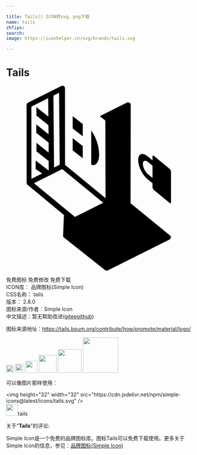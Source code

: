 ```yaml
---

title: Tails() ICON转svg、png下载
name: tails
zhTips: 
search: 
image: https://iconhelper.cn/svg/brands/tails.svg

---
```


# Tails  <small style="font-size: 60%;font-weight: 100"></small>

<div id="svg" class="svg-wrap">
<svg xmlns="http://www.w3.org/2000/svg" role="img" viewBox="0 0 24 24"><title>Tails icon</title><path d="M21.356 11.162v3.98c0 .122-.081.154-.181.071l-2.032-1.682a.55.55 0 0 1-.181-.37v-.501l-.635-.516c-.68-.554-1.226-1.677-1.226-2.5 0-.822.549-1.036 1.226-.478l.635.516V9.18c0-.122.081-.154.181-.071l2.032 1.682c.1.082.181.248.181.37zm-2.993-1.265c-.358-.296-.648-.182-.648.253s.29 1.027.648 1.323l.599.486v-1.576l-.599-.486zM21.202 19.934l.013-.01a.334.334 0 0 0 .037-.036l.004-.004a.36.36 0 0 0 .032-.046l.007-.013a.299.299 0 0 0 .019-.042l.004-.01a.329.329 0 0 0 .013-.055v-.014l.003-.027.003-.152-5.223-4.28.022-12.91-.147-.111-.004-.003-.034-.02c-.007-.004-.014-.01-.022-.013l-.03-.01c-.01-.004-.02-.009-.03-.011l-.026-.004c-.013-.002-.026-.005-.039-.005H15.8l-.023.001c-.013 0-.025.001-.037.003l-.03.007c-.01.003-.021.005-.031.01-.01.003-.02.008-.029.012l-.029.015a.202.202 0 0 0-.014.01c-.012.004-.024.007-.035.013l-3.444 1.726.72.57.027 10.067-5.246-4.32-.003-5.241L7.623.328l-.001-.01a.283.283 0 0 0-.004-.035c-.001-.01-.002-.02-.005-.03L7.605.223C7.6.213 7.597.201 7.59.19L7.588.181l-.01-.015c-.006-.01-.012-.021-.02-.031L7.54.112A.354.354 0 0 0 7.466.05.294.294 0 0 0 7.44.035c-.01-.004-.02-.01-.03-.013a.365.365 0 0 0-.061-.016L7.314.002 7.294 0l-.009.001a.3.3 0 0 0-.036.004c-.01.001-.02.002-.03.005-.01.002-.019.006-.029.009a.286.286 0 0 0-.033.012l-.009.004L2.825 2.2l-.016.01a.336.336 0 0 0-.077.061.303.303 0 0 0-.053.078.402.402 0 0 0-.023.06.284.284 0 0 0-.01.065c-.001.006-.003.013-.002.02l.006 10.108v.02l.002.008c0 .015.003.03.006.044l.002.009.004.011a.32.32 0 0 0 .02.054v.001h.001c.009.018.02.034.031.05l.007.01.006.006a.31.31 0 0 0 .031.032l.006.006c.004.003.008.005.01.008.002 0 .003.003.005.004l4.7 3.909-.107 2.673v.038l.004.025.002.015c0 .005.002.01.004.015 0 .004.002.007.003.011l.001.005.003.01c.005.014.01.028.017.04v.002a.32.32 0 0 0 .031.049l.006.008.005.005a.342.342 0 0 0 .037.039l.005.003.003.002.003.004 5.317 4.212c.1.078.236.092.35.035l7.988-4 .004-.002a.321.321 0 0 0 .045-.029zM5.475 10.985L3.819 9.706v1.1l.844.585-1.392.698-.006-9.376 2.176-1.09.023 2.392-1.546-1.236v1.1l1.554 1.235.024 1.182L3.901 5.02v1.1l1.603 1.275-.006 1.283-1.573-1.257v1.1l1.58 1.256.01 1.187zm3.433 6.038l-5.309-4.365 3.668-1.837 5.309 4.365zM6.123 1.282l.733-.367.079 9.34-.733.366zM8.617 8.396l-.001-1.59L9.925 7.83l.001 1.591zM9.926 6.568l-1.31-1.025V3.952l1.309 1.025zM11.018 5.816c.507.646 1.026 1.907 1.026 3.073 0 1.165-.519 1.562-1.026 1.362V5.816z"/></svg>
</div>
<detail full-name='tails'></detail>

<div class="detail-page">
<p>
<span><span class="badge-success badge">免费图标</span> <span class="badge-success badge">免费修改</span>  <span class="badge-success badge">免费下载</span> </span>
<br/>
<span>
ICON库：
<span class="badge-secondary badge">品牌图标(Simple Icon)</span> 
</span>
<br/>
<span>
CSS名称：
<span class="badge-secondary badge">tails</span> 
</span>

<br/>
<span>
版本：
<span class="badge-secondary badge">2.8.0</span> 
</span>
<br/>
<span>图标来源/作者：<span class="badge-light badge">Simple Icon</span></span> 
<br/>
<span class="zh-detail">中文描述：暂无<span class="help-link"><span>帮助改进</span>(<a href="https://gitee.com/liuwave/icon-helper/edit/master/json/brands/tails.json" target="_blank" rel="noopener noreferrer">gitee</a><a href="https://github.com/liuwave/icon-helper/edit/master/json/brands/tails.json" target="_blank" rel="noopener noreferrer">github</a></span>)</span><br/>
</p>
</div><div class="description description alert alert-light"><p>图标来源地址：<a href="https://tails.boum.org/contribute/how/promote/material/logo/" target="_blank" rel="noopener noreferrer">https://tails.boum.org/contribute/how/promote/material/logo/</a></p></div>
<div class="alert alert-dark">
<img height="21" width="21" src="https://cdn.jsdelivr.net/npm/simple-icons@latest/icons/tails.svg" />
<img height="24" width="24" src="https://cdn.jsdelivr.net/npm/simple-icons@latest/icons/tails.svg" />
<img height="32" width="32" src="https://cdn.jsdelivr.net/npm/simple-icons@latest/icons/tails.svg" />
<img height="48" width="48" src="https://cdn.jsdelivr.net/npm/simple-icons@latest/icons/tails.svg" />
<img height="64" width="64" src="https://cdn.jsdelivr.net/npm/simple-icons@latest/icons/tails.svg" />
<img height="96" width="96" src="https://cdn.jsdelivr.net/npm/simple-icons@latest/icons/tails.svg" />

</div>
<div>
  <p>可以像图片那样使用：    
  </p>
  <div class="alert alert-primary" style="font-size: 14px">
    &lt;img height="32" width="32" src="https://cdn.jsdelivr.net/npm/simple-icons@latest/icons/tails.svg" /&gt;
    <copy-btn content='<img height="32" width="32" src="https://cdn.jsdelivr.net/npm/simple-icons@latest/icons/tails.svg" />'></copy-btn>
  </div>
  <div class="alert alert-secondary">
    <img height="32" width="32" src="https://cdn.jsdelivr.net/npm/simple-icons@latest/icons/tails.svg" />tails
    <copy-btn content="tails" btn-title="复制图标名称"></copy-btn>
  </div>
</div>
<div class="icon-detail__container">
<p>关于“<b>Tails</b>”的评论:</p>
</div>
<Vssue title="关于“Tails”的评论" />
<div><p>Simple Icon是一个免费的品牌图标库。图标Tails可以免费下载使用。更多关于  Simple Icon的信息，参见：<a target="_blank" href="https://iconhelper.cn/brands.html">品牌图标(Simple Icon)</a>
</p></div>

